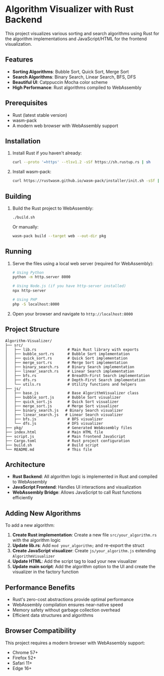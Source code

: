 # Algorithm Visualizer with Rust Backend

This project visualizes various sorting and search algorithms using Rust for the algorithm implementations and JavaScript/HTML for the frontend visualization.

## Features

- **Sorting Algorithms**: Bubble Sort, Quick Sort, Merge Sort
- **Search Algorithms**: Binary Search, Linear Search, BFS, DFS
- **Beautiful UI**: Catppuccin Mocha color scheme
- **High Performance**: Rust algorithms compiled to WebAssembly

## Prerequisites

- Rust (latest stable version)
- wasm-pack
- A modern web browser with WebAssembly support

## Installation

1. Install Rust if you haven't already:
   ```bash
   curl --proto '=https' --tlsv1.2 -sSf https://sh.rustup.rs | sh
   ```

2. Install wasm-pack:
   ```bash
   curl https://rustwasm.github.io/wasm-pack/installer/init.sh -sSf | sh
   ```

## Building

1. Build the Rust project to WebAssembly:
   ```bash
   ./build.sh
   ```

   Or manually:
   ```bash
   wasm-pack build --target web --out-dir pkg
   ```

## Running

1. Serve the files using a local web server (required for WebAssembly):
   ```bash
   # Using Python
   python -m http.server 8000
   
   # Using Node.js (if you have http-server installed)
   npx http-server
   
   # Using PHP
   php -S localhost:8000
   ```

2. Open your browser and navigate to `http://localhost:8000`

## Project Structure

```
Algorithm-Visualizer/
├── src/
│   ├── lib.rs              # Main Rust library with exports
│   ├── bubble_sort.rs      # Bubble Sort implementation
│   ├── quick_sort.rs       # Quick Sort implementation
│   ├── merge_sort.rs       # Merge Sort implementation
│   ├── binary_search.rs    # Binary Search implementation
│   ├── linear_search.rs    # Linear Search implementation
│   ├── bfs.rs              # Breadth-First Search implementation
│   ├── dfs.rs              # Depth-First Search implementation
│   └── utils.rs            # Utility functions and helpers
├── js/
│   ├── base.js             # Base AlgorithmVisualizer class
│   ├── bubble_sort.js      # Bubble Sort visualizer
│   ├── quick_sort.js       # Quick Sort visualizer
│   ├── merge_sort.js       # Merge Sort visualizer
│   ├── binary_search.js   # Binary Search visualizer
│   ├── linear_search.js   # Linear Search visualizer
│   ├── bfs.js              # BFS visualizer
│   └── dfs.js              # DFS visualizer
├── pkg/                    # Generated WebAssembly files
├── index.html              # Main HTML file
├── script.js               # Main frontend JavaScript
├── Cargo.toml              # Rust project configuration
├── build.sh                # Build script
└── README.md               # This file
```

## Architecture

- **Rust Backend**: All algorithm logic is implemented in Rust and compiled to WebAssembly
- **JavaScript Frontend**: Handles UI interactions and visualization
- **WebAssembly Bridge**: Allows JavaScript to call Rust functions efficiently

## Adding New Algorithms

To add a new algorithm:

1. **Create Rust implementation**: Create a new file `src/your_algorithm.rs` with the algorithm logic
2. **Update lib.rs**: Add `mod your_algorithm;` and re-export the struct
3. **Create JavaScript visualizer**: Create `js/your_algorithm.js` extending `AlgorithmVisualizer`
4. **Update HTML**: Add the script tag to load your new visualizer
5. **Update main script**: Add the algorithm option to the UI and create the visualizer in the factory function

## Performance Benefits

- Rust's zero-cost abstractions provide optimal performance
- WebAssembly compilation ensures near-native speed
- Memory safety without garbage collection overhead
- Efficient data structures and algorithms

## Browser Compatibility

This project requires a modern browser with WebAssembly support:
- Chrome 57+
- Firefox 52+
- Safari 11+
- Edge 16+
